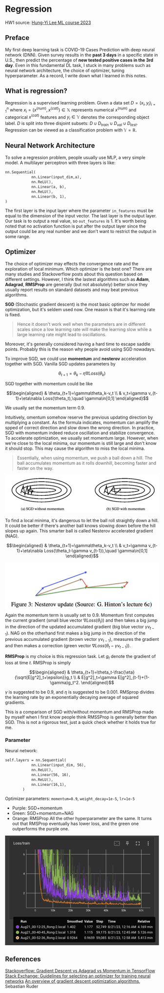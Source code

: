 # Regression
HW1 source: [Hung-Yi Lee ML course 2023](https://speech.ee.ntu.edu.tw/~hylee/ml/2023-spring.php)

## Preface
My first deep learning task is COVID-19 Cases Prediction with deep neural network (DNN). Given survey results in the **past 3 days** in a specific state in U.S., then predict the percentage of **new tested positive cases in the 3rd day**. Even in this fundamental DL task, I stuck in many problems such as neural network architecture, the choice of optimizer, tuning hyperparameter. As a record, I write down what I learned in this notes.

## What is regression?
Regression is a supervised learning problem. Given a data set $`D=(x_i,y_i)_{i=1}^n`$ where $`x_i=(x^{(num)},x^{(cat)})\in\mathbb{X}`$ represents numerical $`x^{(num)}`$ and categorical $`x^{(cat)}`$ features and $`y_i\in\mathbb{Y}`$ denotes the corresponding object label. $`D`$ is split into three disjoint subsets: $`D\cup D_{train}\cup D_{val}\cup D_{test}`$. Regression can be viewed as a classification problem with $`\mathbb{Y}=\mathbb{R}`$.

## Neural Network Architecture
To solve a regression problem, people usually use MLP, a very simple model. A multilayer perceptron with three layers is like:
```
nn.Sequential(
            nn.Linear(input_dim,a),
            nn.ReLU(),
            nn.Linear(a, b),
            nn.ReLU(),
            nn.Linear(b, 1),
)
```
The first layer is the input layer where the parameter `in_features` must be equal to the dimension of the input vector. The last layer is the output layer. Our task is to output a real value, so `out_features` is 1. It's worth being noted that no activation function is put after the output layer since the output could be any real number and we don't want to restrict the output in some range.



## Optimizer
The choice of optimizer may effects the convergence rate and the exploration of local minimum. Which optimizer is the best one? There are many studies and Stackoverflow posts about this question based on different settings. However, I think the lastest algorithms such as **Adam**, **Adagrad**, **RMSProp** are generally (but not absolutely) better since they usually report results on standard datasets and may beat previous algorithms.

**SGD** (Stochastic gradient descent) is the most basic optimzer for model optimization, but it's seldem used now. One reason is that it's learning rate is fixed. 
> Hence it doesn't work well when the parameters are in different scales since a low learning rate will make the learning slow while a large learning rate might lead to oscillations.

Moreover, it's generally considered having a hard time to escape saddle points. Probably this is the reason why people avoid using SGD nowadays. 

To improve SGD, we could use **momentum** and **nesterov** acceleration together with SGD. Vanilla SGD updates parameters by
```math
\theta_{t+1}=\theta_k-\eta\nabla Loss(\theta_k)
```
SGD together with momentum could be like
```math
\begin{aligned}
& \theta_{t+1}=\gamma\theta_k-v_t \\
& v_t=\gamma v_{t-1}+\eta\nabla Loss(\theta_t),\quad \gamma\in[0,1]
\end{aligned}
```
We usually set the momentum term 0.9.

Intuitively, omentum somehow reserve the previous updating direction by multiplying a constant. As the formula indicates, momentum can amplify the spped of correct direction and slow down the wrong direction. 
In practice, SGD with momentum indeed reduce oscillation and stabilize convergence. To accelerate optimization, we usually set momentum large. However, when we're close to the local minima, our momentum is still large and don't know it should stop. This may cause the algorithm to miss the local minima. 

>Essentially, when using momentum, we push a ball down a hill. The ball accumulates momentum as it rolls downhill, becoming faster and faster on the way.

![image alt](https://github.com/levi0206/Deep_Learning_Notes/blob/3919a90b0a32a10db7382bebaf30bb7d252c429e/image/SGD%20with%3Awithout%20momentum.png)

To find a local minima, it's dangerous to let the ball roll straightly down a hill. It could be better if there's another ball knows slowing down before the hill slopes up again. This smarter ball is called Nesterov accelerated gradient (NAG).

```math
\begin{aligned}
& \theta_{t+1}=\gamma\theta_k-v_t \\
& v_t=\gamma v_{t-1}+\eta\nabla Loss(\theta_t-\gamma v_{t-1}),\quad \gamma\in[0,1]
\end{aligned}
```
![image alt](https://github.com/levi0206/Deep_Learning_Notes/blob/6219bbc24054903186dd42520cdc771e30fbcc69/image/Nesterov%20update.png)
Again the momentum term is usually set to 0.9. Momentum first computes the current gradient (small blue vector $`\nabla Loss(\theta_t)`$) and then takes a big jump in the direction of the updated accumulated gradient (big blue vector $`\gamma v_{t-1}`$). NAG on the otherhand first makes a big jump in the direction of the previous accumulated gradient (brown vector $`\gamma v_{t-1}`$), measures the gradient and then makes a correction (green vector $`\nabla Loss(\theta_t-\gamma v_{t-1})`$).

**RMSProp** is my choice is this regression task. Let $`g_t`$ denote the gradient of loss at time $`t`$. RMSProp is simply
```math
\begin{aligned}
& \theta_{t+1}=\theta_t-\frac{\eta}{\sqrt{E[g^2]_t+\epsilon}}g_t \\
& E[g^2]_t=\gamma E[g^2]_{t-1}+(1-\gamma)g_t^2.
\end{aligned}
```
$`\gamma`$ is suggested to be 0.9, and $`\eta`$ is suggested to be 0.001. RMSprop divides the learning rate by an exponentially decaying average of squared gradients. 

This is a comparison of SGD with/without momentum and RMSProp made by myself when I first know people think RMSSProp is generally better than SGD. This is not a rigorous test, just a quick check whether it holds true for me. 
### Parameter

Neural network: 
```
self.layers = nn.Sequential(
            nn.Linear(input_dim, 56),
            nn.ReLU(),
            nn.Linear(56, 16),
            nn.ReLU(),
            nn.Linear(16,1),
        )
```

Optimizer parameters: `momentum=0.9`, `weight_decay=1e-5`, `lr=1e-5`
- Purple: SGD+momentum
- Green: SGD+momentum+NAG
- Orange: RMSProp
All the other hyperparameter are the same. It turns out that RMSProp eventually has lower loss, and the green one outperforms the purple one. 

![image alt](https://github.com/levi0206/Deep_Learning_Notes/blob/c910202f7426eade11c003fe77640cdc8b466ead/image/SGD%20vs%20RMSProp.png)


## References
[Stackoverflow: Gradient Descent vs Adagrad vs Momentum in TensorFlow](https://stackoverflow.com/questions/36162180/gradient-descent-vs-adagrad-vs-momentum-in-tensorflow)
[Stack Exchange: Guidelines for selecting an optimizer for training neural networks](https://datascience.stackexchange.com/questions/10523/guidelines-for-selecting-an-optimizer-for-training-neural-networks)
[An overview of gradient descent optimization algorithms](https://arxiv.org/abs/1609.04747), Sebastian Ruder
